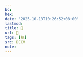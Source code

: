 ```yaml
---
bc:
hex:
date: '2025-10-13T10:26:52+08:00'
lastmod:
title: 􂣬
url: 􂣬
tags: [龍]
src: DCCV
note:
---
```


